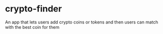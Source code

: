 # crypto-finder
An app that lets users add crypto coins or tokens and then users can match with the best coin for them
